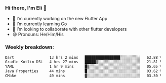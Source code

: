 ### Hi there, I'm Eli 👋
- 🔭 I’m currently working on the new Flutter App
- 🌱 I’m currently learning Go
- 🦄 I’m looking to collaborate with other flutter developers
- 😄 Pronouns: He/Him/His

### Weekly breakdown:
<!--START_SECTION:waka-->

```txt
Dart                13 hrs 2 mins   ████████████████░░░░░░░░░   63.88 %
Gradle Kotlin DSL   4 hrs 27 mins   █████▒░░░░░░░░░░░░░░░░░░░   21.81 %
YAML                1 hr 9 mins     █▒░░░░░░░░░░░░░░░░░░░░░░░   05.65 %
Java Properties     44 mins         █░░░░░░░░░░░░░░░░░░░░░░░░   03.62 %
CMake               40 mins         ▓░░░░░░░░░░░░░░░░░░░░░░░░   03.30 %
```

<!--END_SECTION:waka-->
